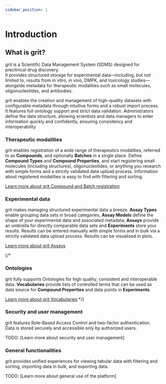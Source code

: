 ```yaml
---
sidebar_position: 1
---
```


# Introduction

## What is grit?

grit is a Scientific Data Management System (SDMS) designed for preclinical drug discovery.<br />
It provides structured storage for experimental data—including, but not limited to, results from in vitro, in vivo, DMPK, and toxicology studies—alongside metadata for therapeutic modalities such as small molecules, oligonucleotides, and antibodies.

grit enables the creation and management of high-quality datasets with configurable metadata through intuitive forms and a robust import process. It features full ontology support and strict data validation. Administrators define the data structure, allowing scientists and data managers to enter information quickly and confidently, ensuring consistency and interoperability

### Therapeutic modalities

grit enables registration of a wide range of therapeutics modalities, referred to as **Compounds**, and optionally **Batches** in a single place. Define **Compound Types** and **Compound Properties**, and start registering small molecules (including structures), oligonucleotides, or anything you research with simple forms and a strictly validated data upload process. Information about registered modalities is easy to find with filtering and sorting.

[Learn more about grit Compound and Batch registration](./category/compounds/)

### Experimental data

grit makes managing structured experimental data a breeze. **Assay Types** enable grouping data sets in broad categories, **Assay Models** define the shape of your experimental data and associated metadata, **Assays** provide an umbrella for directly comparable data sets and **Experiments** store your results. Results can be entered manually with simple forms and in bulk via a strictly validated data upload process. Results can be visualised in plots.

[Learn more about grit Assays](./assays/)

{/*
### Ontologies

grit fully supports Ontologies for high quality, consistent and interoperable data. **Vocabularies** provide lists of controlled terms that can be used as data source for **Compound Properties** and data points in **Experiments**.

[Learn more about grit Vocabularies](./general/vocabularies/)
*/}

### Security and user management

grit features Role-Based Access Control and two-factor authentication. Data is stored securely and accessible only by authorized users.

TODO: [Learn more about security and user management]

### General functionalities

grit provides unified experiences for viewing tabular data with filtering and sorting, importing data in bulk, and exporting data.

TODO: [Learn more about general use of the platform]
